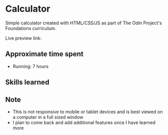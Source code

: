 # Calculator
Simple calculator created with HTML/CSS/JS as part of The Odin Project's Foundations curriculum.

Live preview link:

## Approximate time spent
* Running: 7 hours 

## Skills learned

## Note
* This is not responsive to mobile or tablet devices and is best viewed on a computer in a full sized window
* I plan to come back and add additional features once I have learned more
